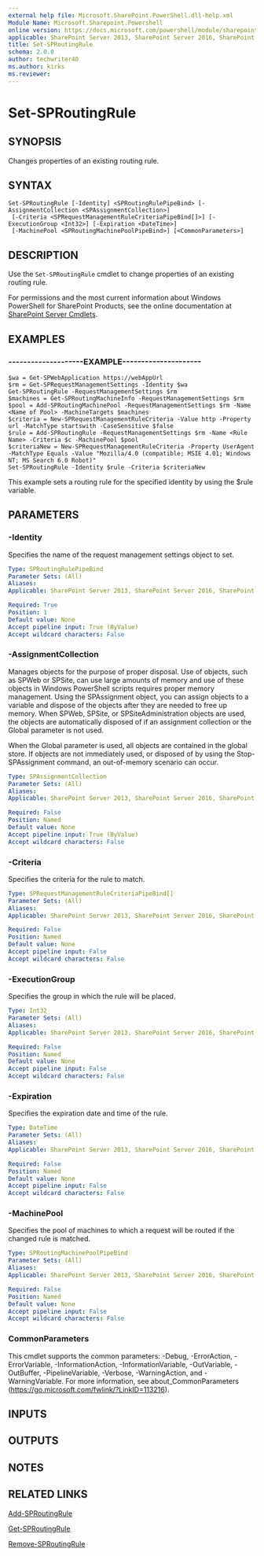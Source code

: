 ```yaml
---
external help file: Microsoft.SharePoint.PowerShell.dll-help.xml
Module Name: Microsoft.Sharepoint.Powershell
online version: https://docs.microsoft.com/powershell/module/sharepoint-server/set-sproutingrule
applicable: SharePoint Server 2013, SharePoint Server 2016, SharePoint Server 2019
title: Set-SPRoutingRule
schema: 2.0.0
author: techwriter40
ms.author: kirks
ms.reviewer:
---
```


# Set-SPRoutingRule

## SYNOPSIS
Changes properties of an existing routing rule.


## SYNTAX

```
Set-SPRoutingRule [-Identity] <SPRoutingRulePipeBind> [-AssignmentCollection <SPAssignmentCollection>]
 [-Criteria <SPRequestManagementRuleCriteriaPipeBind[]>] [-ExecutionGroup <Int32>] [-Expiration <DateTime>]
 [-MachinePool <SPRoutingMachinePoolPipeBind>] [<CommonParameters>]
```

## DESCRIPTION
Use the `Set-SPRoutingRule` cmdlet to change properties of an existing routing rule.

For permissions and the most current information about Windows PowerShell for SharePoint Products, see the online documentation at [SharePoint Server Cmdlets](https://docs.microsoft.com/powershell/sharepoint/sharepoint-server/sharepoint-server-cmdlets).


## EXAMPLES

### --------------------EXAMPLE---------------------
```
$wa = Get-SPWebApplication https://webAppUrl
$rm = Get-SPRequestManagementSettings -Identity $wa
Get-SPRoutingRule -RequestManagementSettings $rm
$machines = Get-SPRoutingMachineInfo -RequestManagementSettings $rm
$pool = Add-SPRoutingMachinePool -RequestManagementSettings $rm -Name <Name of Pool> -MachineTargets $machines
$criteria = New-SPRequestManagementRuleCriteria -Value http -Property url -MatchType startswith -CaseSensitive $false
$rule = Add-SPRoutingRule -RequestManagementSettings $rm -Name <Rule Name> -Criteria $c -MachinePool $pool
$criteriaNew = New-SPRequestManagementRuleCriteria -Property UserAgent -MatchType Equals -Value "Mozilla/4.0 (compatible; MSIE 4.01; Windows NT; MS Search 6.0 Robot)"
Set-SPRoutingRule -Identity $rule -Criteria $criteriaNew
```

This example sets a routing rule for the specified identity by using the $rule variable.


## PARAMETERS

### -Identity
Specifies the name of the request management settings object to set.

```yaml
Type: SPRoutingRulePipeBind
Parameter Sets: (All)
Aliases: 
Applicable: SharePoint Server 2013, SharePoint Server 2016, SharePoint Server 2019

Required: True
Position: 1
Default value: None
Accept pipeline input: True (ByValue)
Accept wildcard characters: False
```

### -AssignmentCollection
Manages objects for the purpose of proper disposal. Use of objects, such as SPWeb or SPSite, can use large amounts of memory and use of these objects in Windows PowerShell scripts requires proper memory management. Using the SPAssignment object, you can assign objects to a variable and dispose of the objects after they are needed to free up memory. When SPWeb, SPSite, or SPSiteAdministration objects are used, the objects are automatically disposed of if an assignment collection or the Global parameter is not used.

When the Global parameter is used, all objects are contained in the global store. If objects are not immediately used, or disposed of by using the Stop-SPAssignment command, an out-of-memory scenario can occur.

```yaml
Type: SPAssignmentCollection
Parameter Sets: (All)
Aliases: 
Applicable: SharePoint Server 2013, SharePoint Server 2016, SharePoint Server 2019

Required: False
Position: Named
Default value: None
Accept pipeline input: True (ByValue)
Accept wildcard characters: False
```

### -Criteria
Specifies the criteria for the rule to match.

```yaml
Type: SPRequestManagementRuleCriteriaPipeBind[]
Parameter Sets: (All)
Aliases: 
Applicable: SharePoint Server 2013, SharePoint Server 2016, SharePoint Server 2019

Required: False
Position: Named
Default value: None
Accept pipeline input: False
Accept wildcard characters: False
```

### -ExecutionGroup
Specifies the group in which the rule will be placed.

```yaml
Type: Int32
Parameter Sets: (All)
Aliases: 
Applicable: SharePoint Server 2013, SharePoint Server 2016, SharePoint Server 2019

Required: False
Position: Named
Default value: None
Accept pipeline input: False
Accept wildcard characters: False
```

### -Expiration
Specifies the expiration date and time of the rule.

```yaml
Type: DateTime
Parameter Sets: (All)
Aliases: 
Applicable: SharePoint Server 2013, SharePoint Server 2016, SharePoint Server 2019

Required: False
Position: Named
Default value: None
Accept pipeline input: False
Accept wildcard characters: False
```

### -MachinePool
Specifies the pool of machines to which a request will be routed if the changed rule is matched.

```yaml
Type: SPRoutingMachinePoolPipeBind
Parameter Sets: (All)
Aliases: 
Applicable: SharePoint Server 2013, SharePoint Server 2016, SharePoint Server 2019

Required: False
Position: Named
Default value: None
Accept pipeline input: False
Accept wildcard characters: False
```

### CommonParameters
This cmdlet supports the common parameters: -Debug, -ErrorAction, -ErrorVariable, -InformationAction, -InformationVariable, -OutVariable, -OutBuffer, -PipelineVariable, -Verbose, -WarningAction, and -WarningVariable. For more information, see about_CommonParameters (https://go.microsoft.com/fwlink/?LinkID=113216).

## INPUTS

## OUTPUTS

## NOTES

## RELATED LINKS

[Add-SPRoutingRule](Add-SPRoutingRule.md)

[Get-SPRoutingRule](Get-SPRoutingRule.md)

[Remove-SPRoutingRule](Remove-SPRoutingRule.md)

